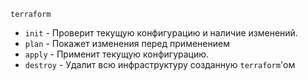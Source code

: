 `terraform`
- `init` - Проверит текущую конфигурацию и наличие изменений.
- `plan` - Покажет изменения перед применением
- `apply` - Применит текущую конфигурацию.
- `destroy` - Удалит всю инфраструктуру созданную `terraform`'ом
